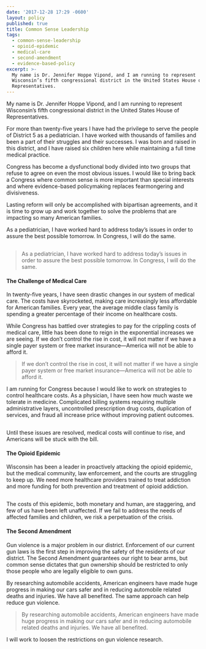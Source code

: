 ```yaml
---
date: '2017-12-28 17:29 -0600'
layout: policy
published: true
title: Common Sense Leadership
tags:
  - common-sense-leadership
  - opioid-epidemic
  - medical-care
  - second-amendment
  - evidence-based-policy
excerpt: >-
  My name is Dr. Jennifer Hoppe Vipond, and I am running to represent
  Wisconsin’s fifth congressional district in the United States House of
  Representatives.
---
```

My name is Dr. Jennifer Hoppe Vipond, and I am running to represent Wisconsin’s fifth congressional district in the United States House of Representatives.

For more than twenty-five years I have had the privilege to serve the people of District 5 as a pediatrician. I have worked with thousands of families and been a part of their struggles and their successes. I was born and raised in this district, and I have raised six children here while maintaining a full time medical practice.

Congress has become a dysfunctional body divided into two groups that refuse to agree on even the most obvious issues. I would like to bring back a Congress where common sense is more important than special interests and where evidence-based policymaking replaces fearmongering and divisiveness.

Lasting reform will only be accomplished with bipartisan agreements, and it is time to grow up and work together to solve the problems that are impacting so many American families.

As a pediatrician, I have worked hard to address today’s issues in order to assure the best possible tomorrow. In Congress, I will do the same.

<hr style="visibility: hidden;" id="medical-care">

> As a pediatrician, I have worked hard to address today’s issues in order to assure the best possible tomorrow. In Congress, I will do the same.


#### The Challenge of Medical Care

In twenty-five years, I have seen drastic changes in our system of medical care. The costs have skyrocketed, making care increasingly less affordable for American families. Every year, the average middle class family is spending a greater percentage of their income on healthcare costs.

While Congress has battled over strategies to pay for the crippling costs of medical care, little has been done to reign in the exponential increases we are seeing. If we don’t control the rise in cost, it will not matter if we have a single payer system or free market insurance—America will not be able to afford it.

> If we don’t control the rise in cost, it will not matter if we have a single payer system or free market insurance—America will not be able to afford it.

I am running for Congress because I would like to work on strategies to control healthcare costs. As a physician, I have seen how much waste we tolerate in medicine. Complicated billing systems requiring multiple administrative layers, uncontrolled prescription drug costs, duplication of services, and fraud all increase price without improving patient outcomes.

<hr style="visibility: hidden;" id="opioid-epidemic">

Until these issues are resolved, medical costs will continue to rise, and Americans will be stuck with the bill.


#### The Opioid Epidemic

Wisconsin has been a leader in proactively attacking the opioid epidemic, but the medical community, law enforcement, and the courts are struggling to keep up. We need more healthcare providers trained to treat addiction and more funding for both prevention and treatment of opioid addiction.

<hr style="visibility: hidden;" id="second-amendment">

The costs of this epidemic, both monetary and human, are staggering, and few of us have been left unaffected. If we fail to address the needs of affected families and children, we risk a perpetuation of the crisis.



#### The Second Amendment

Gun violence is a major problem in our district. Enforcement of our current gun laws is the first step in improving the safety of the residents of our district. The Second Amendment guarantees our right to bear arms, but common sense dictates that gun ownership should be restricted to only those people who are legally eligible to own guns.

By researching automobile accidents, American engineers have made huge progress in making our cars safer and in reducing automobile related deaths and injuries. We have all benefited. The same approach can help reduce gun violence.

> By researching automobile accidents, American engineers have made huge progress in making our cars safer and in reducing automobile related deaths and injuries. We have all benefited.

I will work to loosen the restrictions on gun violence research.
